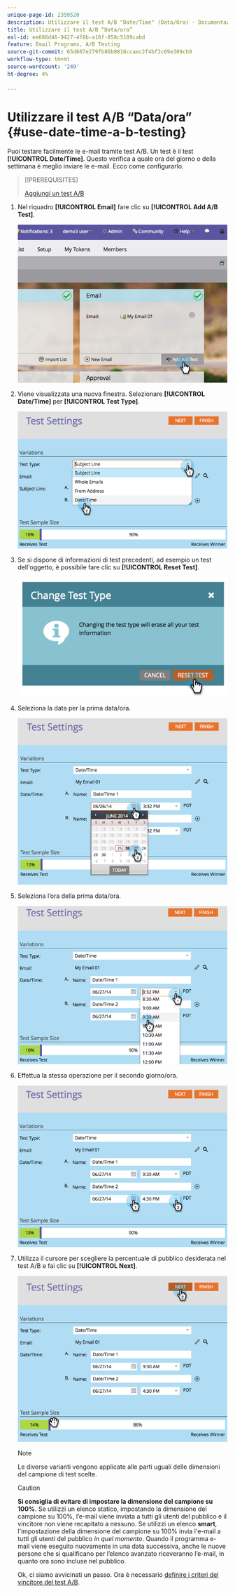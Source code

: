 ```yaml
---
unique-page-id: 2359520
description: Utilizzare il test A/B "Date/Time" (Data/Ora) - Documentazione di Marketo - Documentazione del prodotto
title: Utilizzare il test A/B “Data/ora”
exl-id: ee686d46-9427-4f8b-a16f-858c5109cabd
feature: Email Programs, A/B Testing
source-git-commit: 65d607e279fb86b0816ccaec2f4bf3c69e309cb9
workflow-type: tm+mt
source-wordcount: '249'
ht-degree: 4%

---
```


# Utilizzare il test A/B “Data/ora” {#use-date-time-a-b-testing}

Puoi testare facilmente le e-mail tramite test A/B. Un test è il test **[!UICONTROL Date/Time]**. Questo verifica a quale ora del giorno o della settimana è meglio inviare le e-mail. Ecco come configurarlo.

>[!PREREQUISITES]
>
>[Aggiungi un test A/B](/help/marketo/product-docs/email-marketing/email-programs/email-program-actions/email-test-a-b-test/add-an-a-b-test.md)
>

1. Nel riquadro **[!UICONTROL Email]** fare clic su **[!UICONTROL Add A/B Test]**.

   ![](assets/image2014-9-12-15-3a41-3a3.png)

1. Viene visualizzata una nuova finestra. Selezionare **[!UICONTROL Date/Time]** per **[!UICONTROL Test Type]**.

   ![](assets/image2014-9-12-15-3a41-3a12.png)

1. Se si dispone di informazioni di test precedenti, ad esempio un test dell&#39;oggetto, è possibile fare clic su **[!UICONTROL Reset Test]**.

   ![](assets/image2014-9-12-15-3a41-3a19.png)

1. Seleziona la data per la prima data/ora.

   ![](assets/image2014-9-12-15-3a41-3a26.png)

1. Seleziona l’ora della prima data/ora.

   ![](assets/image2014-9-12-15-3a41-3a33.png)

1. Effettua la stessa operazione per il secondo giorno/ora.

   ![](assets/image2014-9-12-15-3a41-3a40.png)

1. Utilizza il cursore per scegliere la percentuale di pubblico desiderata nel test A/B e fai clic su **[!UICONTROL Next]**.

   ![](assets/image2014-9-12-15-3a41-3a53.png)

   >[!NOTE]
   >
   >Le diverse varianti vengono applicate alle parti uguali delle dimensioni del campione di test scelte.

   >[!CAUTION]
   >
   >**Si consiglia di evitare di impostare la dimensione del campione su 100%**. Se utilizzi un elenco statico, impostando la dimensione del campione su 100%, l’e-mail viene inviata a tutti gli utenti del pubblico e il vincitore non viene recapitato a nessuno. Se utilizzi un elenco **smart**, l&#39;impostazione della dimensione del campione su 100% invia l&#39;e-mail a tutti gli utenti del pubblico _in quel momento_. Quando il programma e-mail viene eseguito nuovamente in una data successiva, anche le nuove persone che si qualificano per l’elenco avanzato riceveranno l’e-mail, in quanto ora sono incluse nel pubblico.

   Ok, ci siamo avvicinati un passo. Ora è necessario [definire i criteri del vincitore del test A/B](/help/marketo/product-docs/email-marketing/email-programs/email-program-actions/email-test-a-b-test/define-the-a-b-test-winner-criteria.md).
